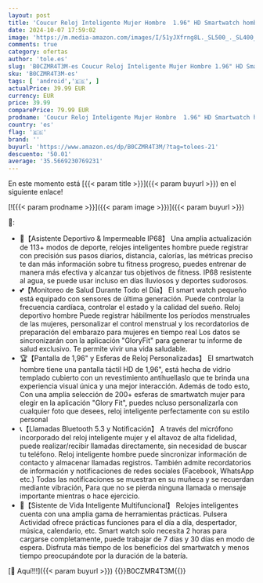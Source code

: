 ```yaml
---
layout: post
title: 'Coucur Reloj Inteligente Mujer Hombre  1.96" HD Smartwatch hombre con Llamada Bluetooth  113 Modos smartwatch mujer Impermeable IP68  Reloj inteligente con Pulsómetro/Monitor de Sueño para Android iOS'
date: 2024-10-07 17:59:02
image: 'https://m.media-amazon.com/images/I/51yJXfrng8L._SL500_._SL400_.jpg'
comments: true
category: ofertas
author: 'tole.es'
slug: 'B0CZMR4T3M-es Coucur Reloj Inteligente Mujer Hombre 1.96" HD Smartwatch...'
sku: 'B0CZMR4T3M-es'
tags: [ 'android','🇪🇸', ]
actualPrice: 39.99 EUR
currency: EUR
price: 39.99
comparePrice: 79.99 EUR
prodname: 'Coucur Reloj Inteligente Mujer Hombre  1.96" HD Smartwatch hombre con Llamada Bluetooth  113 Modos smartwatch mujer Impermeable IP68  Reloj inteligente con Pulsómetro/Monitor de Sueño para Android iOS'
country: 'es'
flag: '🇪🇸'
brand: ''
buyurl: 'https://www.amazon.es/dp/B0CZMR4T3M/?tag=tolees-21'
descuento: '50.01'
average: '35.5669230769231'
---
```


En este momento está [{{< param title >}}]({{< param buyurl >}}) en el siguiente enlace!

[![{{< param prodname >}}]({{< param image >}})]({{< param buyurl >}})

🔎:

- 🏃【Asistente Deportivo & Impermeable IP68】 Una amplia actualización de 113+ modos de deporte, relojes inteligentes hombre puede registrar con precisión sus pasos diarios, distancia, calorías, las métricas preciso te dan más información sobre tu fitness progreso, puedes entrenar de manera más efectiva y alcanzar tus objetivos de fitness. IP68 resistente al agua, se puede usar incluso en días lluviosos y deportes sudorosos.
- 💕【Monitoreo de Salud Durante Todo el Día】 El smart watch pequeño está equipado con sensores de última generación. Puede controlar la frecuencia cardíaca, controlar el estado y la calidad del sueño. Reloj deportivo hombre Puede registrar hábilmente los períodos menstruales de las mujeres, personalizar el control menstrual y los recordatorios de preparación del embarazo para mujeres en tiempo real Los datos se sincronizarán con la aplicación "GloryFit" para generar tu informe de salud exclusivo. Te permite vivir una vida saludable.
- 🏆【Pantalla de 1,96" y Esferas de Reloj Personalizadas】 El smartwatch hombre tiene una pantalla táctil HD de 1,96", está hecha de vidrio templado cubierto con un revestimiento antihuellaslo que te brinda una experiencia visual única y una mejor interacción. Además de todo esto, Con una amplia selección de 200+ esferas de smartwatch mujer para elegir en la aplicación "Glory Fit", puedes ncluso personalizarla con cualquier foto que desees, reloj inteligente perfectamente con su estilo personal
- 📞【Llamadas Bluetooth 5.3 y Notificación】 A través del micrófono incorporado del reloj inteligente mujer y el altavoz de alta fidelidad, puede realizar/recibir llamadas directamente, sin necesidad de buscar tu teléfono. Reloj inteligente hombre puede sincronizar información de contacto y almacenar llamadas registros. También admite recordatorios de información y notificaciones de redes sociales (Facebook, WhatsApp etc.) Todas las notificaciones se muestran en su muñeca y se recuerdan mediante vibración, Para que no se pierda ninguna llamada o mensaje importante mientras o hace ejercicio.
- 💌【Sistente de Vida Inteligente Multifuncional】 Relojes inteligentes cuenta con una amplia gama de herramientas prácticas. Pulsera Actividad ofrece prácticas funciones para el día a día, despertador, música, calendario, etc. Smart watch solo necesita 2 horas para cargarse completamente, puede trabajar de 7 días y 30 días en modo de espera. Disfruta más tiempo de los beneficios del smartwatch y menos tiempo preocupándote por la duración de la batería.

[🛒 Aquí!!!]({{< param buyurl >}})
{{<world>}}B0CZMR4T3M{{</world>}}
